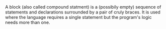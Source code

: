 A block (also called compound statment) is a (possibily empty) sequence of statements and declarations surrounded by a pair of cruly braces. It is used where the language requires a single statement but the program's logic needs more than one.